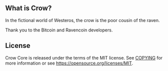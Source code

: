 What is Crow?
----------------

In the fictional world of Westeros, the crow is the poor cousin of the raven.

Thank you to the Bitcoin and Ravencoin developers. 

License
-------

Crow Core is released under the terms of the MIT license. See [COPYING](COPYING) for more
information or see https://opensource.org/licenses/MIT.
